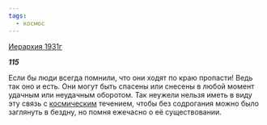 ```yaml
---
tags:
  - космос
---
```

[Иерархия 1931г](https://127.0.0.1:4002/agni/1931)

___115___

Если бы люди всегда помнили, что они ходят по краю пропасти! Ведь так оно и есть. Они могут быть спасены или снесены в любой момент удачным или неудачным оборотом. Так неужели нельзя иметь в виду эту связь с [космическим](../../../tags/#космос) течением, чтобы без содрогания можно было заглянуть в бездну, но помня ежечасно о её существовании.   

